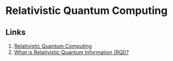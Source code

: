 # Relativistic Quantum Computing
## Links
1. [Relativistic Quantum Computing](https://arxiv.org/abs/quant-ph/9911091)
2. [What is Relativistic Quantum Information (RQI)?](https://medium.com/@etjoa002/what-is-relativistic-quantum-information-rqi-a0bdf6539d75)
